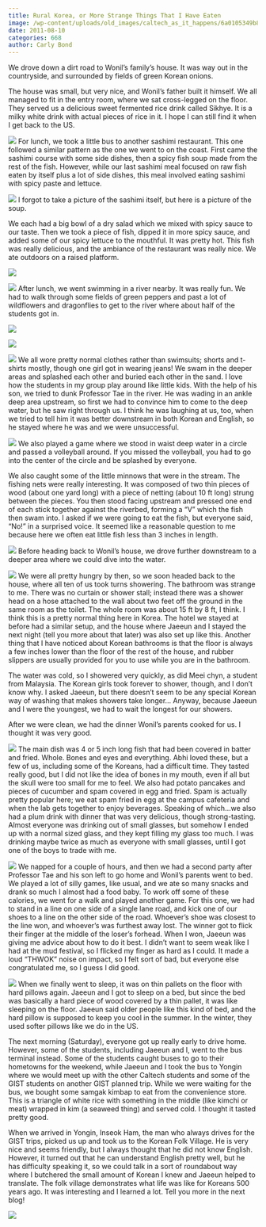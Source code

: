```yaml
---
title: Rural Korea, or More Strange Things That I Have Eaten
image: /wp-content/uploads/old_images/caltech_as_it_happens/6a0105349b8251970b0153908bdb06970b.jpg
date: 2011-08-10
categories: 668
author: Carly Bond
---
```


We drove down a dirt road to Wonil’s family’s house. It was way out in the countryside, and surrounded by fields of green Korean onions.

The house was small, but very nice, and Wonil’s father built it himself. We all managed to fit in the entry room, where we sat cross-legged on the floor. They served us a delicious sweet fermented rice drink called Sikhye. It is a milky white drink with actual pieces of rice in it. I hope I can still find it when I get back to the US.


![](/old_images/caltech_as_it_happens/6a0105349b8251970b014e8a7eff3b970d.jpg)
For lunch, we took a little bus to another sashimi restaurant. This one followed a similar pattern as the one we went to on the coast. First came the sashimi course with some side dishes, then a spicy fish soup made from the rest of the fish. However, while our last sashimi meal focused on raw fish eaten by itself plus a lot of side dishes, this meal involved eating sashimi with spicy paste and lettuce.


![](/old_images/caltech_as_it_happens/6a0105349b8251970b0153908bddb9970b.jpg)
I forgot to take a picture of the sashimi itself, but here is a picture of the soup.

We each had a big bowl of a dry salad which we mixed with spicy sauce to our taste. Then we took a piece of fish, dipped it in more spicy sauce, and added some of our spicy lettuce to the mouthful. It was pretty hot. This fish was really delicious, and the ambiance of the restaurant was really nice. We ate outdoors on a raised platform.


![](/old_images/caltech_as_it_happens/6a0105349b8251970b014e8a7f024f970d.jpg)

![](/old_images/caltech_as_it_happens/6a0105349b8251970b014e8a7f02f6970d.jpg)
After lunch, we went swimming in a river nearby. It was really fun. We had to walk through some fields of green peppers and past a lot of wildflowers and dragonflies to get to the river where about half of the students got in.


![](/old_images/caltech_as_it_happens/6a0105349b8251970b0153908be073970b.jpg)

![](/old_images/caltech_as_it_happens/6a0105349b8251970b014e8a7f09e1970d.jpg)

![](/old_images/caltech_as_it_happens/6a0105349b8251970b014e8a7f0752970d.jpg)
We all wore pretty normal clothes rather than swimsuits; shorts and t-shirts mostly, though one girl got in wearing jeans! We swam in the deeper areas and splashed each other and buried each other in the sand. I love how the students in my group play around like little kids. With the help of his son, we tried to dunk Professor Tae in the river. He was wading in an ankle deep area upstream, so first we had to convince him to come to the deep water, but he saw right through us. I think he was laughing at us, too, when we tried to tell him it was better downstream in both Korean and English, so he stayed where he was and we were unsuccessful.


![](/old_images/caltech_as_it_happens/6a0105349b8251970b014e8a7f0a93970d.jpg)
We also played a game where we stood in waist deep water in a circle and passed a volleyball around. If you missed the volleyball, you had to go into the center of the circle and be splashed by everyone.

We also caught some of the little minnows that were in the stream. The fishing nets were really interesting. It was composed of two thin pieces of wood (about one yard long) with a piece of netting (about 10 ft long) strung between the pieces. You then stood facing upstream and pressed one end of each stick together against the riverbed, forming a “V” which the fish then swam into. I asked if we were going to eat the fish, but everyone said, “No!” in a surprised voice. It seemed like a reasonable question to me because here we often eat little fish less than 3 inches in length.


![](/old_images/caltech_as_it_happens/6a0105349b8251970b014e8a7f0b82970d.jpg)
Before heading back to Wonil’s house, we drove further downstream to a deeper area where we could dive into the water.


![](/old_images/caltech_as_it_happens/6a0105349b8251970b014e8a7f0c26970d.jpg)
We were all pretty hungry by then, so we soon headed back to the house, where all ten of us took turns showering. The bathroom was strange to me. There was no curtain or shower stall; instead there was a shower head on a hose attached to the wall about two feet off the ground in the same room as the toilet. The whole room was about 15 ft by 8 ft, I think. I think this is a pretty normal thing here in Korea. The hotel we stayed at before had a similar setup, and the house where Jaeeun and I stayed the next night (tell you more about that later) was also set up like this. Another thing that I have noticed about Korean bathrooms is that the floor is always a few inches lower than the floor of the rest of the house, and rubber slippers are usually provided for you to use while you are in the bathroom.

The water was cold, so I showered very quickly, as did Meei chyn, a student from Malaysia. The Korean girls took forever to shower, though, and I don’t know why. I asked Jaeeun, but there doesn’t seem to be any special Korean way of washing that makes showers take longer… Anyway, because Jaeeun and I were the youngest, we had to wait the longest for our showers.

After we were clean, we had the dinner Wonil’s parents cooked for us. I thought it was very good.


![](/old_images/caltech_as_it_happens/6a0105349b8251970b014e8a7f0c9b970d.jpg)
The main dish was 4 or 5 inch long fish that had been covered in batter and fried. Whole. Bones and eyes and everything. Abhi loved these, but a few of us, including some of the Koreans, had a difficult time. They tasted really good, but I did not like the idea of bones in my mouth, even if all but the skull were too small for me to feel. We also had potato pancakes and pieces of cucumber and spam covered in egg and fried. Spam is actually pretty popular here; we eat spam fried in egg at the campus cafeteria and when the lab gets together to enjoy beverages. Speaking of which…we also had a plum drink with dinner that was very delicious, though strong-tasting. Almost everyone was drinking out of small glasses, but somehow I ended up with a normal sized glass, and they kept filling my glass too much. I was drinking maybe twice as much as everyone with small glasses, until I got one of the boys to trade with me.


![](/old_images/caltech_as_it_happens/6a0105349b8251970b014e8a7f0d9b970d.jpg)
We napped for a couple of hours, and then we had a second party after Professor Tae and his son left to go home and Wonil’s parents went to bed. We played a lot of silly games, like usual, and we ate so many snacks and drank so much I almost had a food baby. To work off some of these calories, we went for a walk and played another game. For this one, we had to stand in a line on one side of a single lane road, and kick one of our shoes to a line on the other side of the road. Whoever’s shoe was closest to the line won, and whoever’s was furthest away lost. The winner got to flick their finger at the middle of the loser’s forhead. When I won, Jaeeun was giving me advice about how to do it best. I didn’t want to seem weak like I had at the mud festival, so I flicked my finger as hard as I could. It made a loud “THWOK” noise on impact, so I felt sort of bad, but everyone else congratulated me, so I guess I did good.


![](/old_images/caltech_as_it_happens/6a0105349b8251970b014e8a7f0fe9970d.jpg)
When we finally went to sleep, it was on thin pallets on the floor with hard pillows again. Jaeeun and I got to sleep on a bed, but since the bed was basically a hard piece of wood covered by a thin pallet, it was like sleeping on the floor. Jaeeun said older people like this kind of bed, and the hard pillow is supposed to keep you cool in the summer. In the winter, they used softer pillows like we do in the US.

The next morning (Saturday), everyone got up really early to drive home. However, some of the students, including Jaeeun and I, went to the bus terminal instead. Some of the students caught buses to go to their hometowns for the weekend, while Jaeeun and I took the bus to Yongin where we would meet up with the other Caltech students and some of the GIST students on another GIST planned trip. While we were waiting for the bus, we bought some samgak kimbap to eat from the convenience store. This is a triangle of white rice with something in the middle (like kimchi or meat) wrapped in kim (a seaweed thing) and served cold. I thought it tasted pretty good.

When we arrived in Yongin, Inseok Ham, the man who always drives for the GIST trips, picked us up and took us to the Korean Folk Village. He is very nice and seems friendly, but I always thought that he did not know English. However, it turned out that he can understand English pretty well, but he has difficulty speaking it, so we could talk in a sort of roundabout way where I butchered the small amount of Korean I knew and Jaeeun helped to translate. The folk village demonstrates what life was like for Koreans 500 years ago. It was interesting and I learned a lot. Tell you more in the next blog!


![](/old_images/caltech_as_it_happens/6a0105349b8251970b014e8a7f1116970d.jpg)
